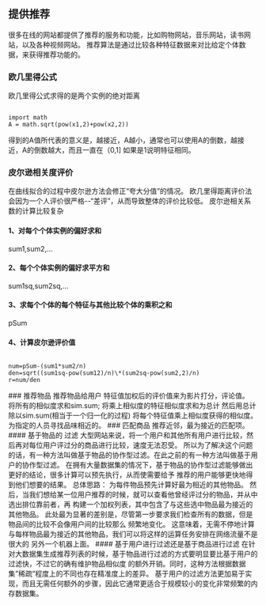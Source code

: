 ## 提供推荐
很多在线的网站都提供了推荐的服务和功能，比如购物网站，音乐网站，读书网站，以及各种视频网站。
推荐算法是通过比较各种特征数据来对比给定个体数据，来获得推荐功能的。

### 欧几里得公式
欧几里得公式求得的是两个实例的绝对距离
<pre><code>
import math
A = math.sqrt(pow(x1,2)+pow(x2,2))
</code></pre>
得到的A值所代表的意义是，越接近，A越小，通常也可以使用A的倒数，越接近，A的倒数越大，而且一直在（0,1]
如果是1说明特征相同。
### 皮尔逊相关度评价
在曲线拟合的过程中皮尔逊方法会修正“夸大分值”的情况。
欧几里得距离评价法会因为一个人评价很严格--“差评”，从而导致整体的评价比较低。
皮尔逊相关系数的计算比较复杂
#### 1、对每个个体实例的偏好求和
sum1,sum2,...
#### 2、每个个体实例的偏好求平方和
sum1sq,sum2sq,...
#### 3、求每个个体的每个特征与其他比较个体的乘积之和
pSum
#### 4、计算皮尔逊评价值
<p><code>
num=pSum-(sum1*sum2/n)
den=sqrt((sum1sq-pow(sum12)/n)\*(sum2sq-pow(sum2,2)/n)
r=num/den
</code></p>
### 推荐物品
推荐物品给用户
特征值加权后的评价值来为影片打分，评论值。
将所有的相似度求和sim.sum;
将乘上相似度的特征相似度求和为总计
然后用总计除以sim.sum(相当于一个归一化的过程)
将每个特征值乘上相似度获得的相似度。
为指定的人员寻找品味相近的。
### 匹配商品
推荐近邻，最为接近的匹配项。
#### 基于物品的 过滤
大型网站来说，将一个用户和其他所有用户进行比较，然后再对每位用户评过分的商品进行比较，速度无法忍受。
所以为了解决这个问题的话，有一种方法叫做基于物品的协作型过滤。在此之前的有一种方法叫做基于用户的协作型过滤。
在拥有大量数据集的情况下，基于物品的协作型过滤能够做出更好的结论，很多计算可以预先执行，从而使需要给予
推荐的用户能够更快地得到他们想要的结果。
总体思路：
  为每件物品预先计算好最为相近的其他物品。
  然后，当我们想给某一位用户推荐的时候，就可以查看他曾经评过分的物品，并从中选出排位靠前者，再
  构建一个加权列表，其中包含了与这些选中物品最为接近的其他物品。
  此处最为显著的差别是，尽管第一步要求我们检查所有的数据，但是物品间的比较不会像用户间的比较那么
  频繁地变化。
  这意味着，无需不停地计算与每样物品最为接近的其他物品，我们可以将这样的运算任务安排在网络流量不是很大的
  另外一个机器上面。
#### 基于用户进行过滤还是基于商品进行过滤
在针对大数据集生成推荐列表的时候，基于物品进行过滤的方式要明显要比基于用户的过滤快，不过它的确有维护物品相似度
的额外开销。同时，这种方法根据数据集”稀疏”程度上的不同也存在精准度上的差异。
基于用户的过滤方法更加易于实现，而且无需任何额外的步骤，因此它通常更适合于规模较小的变化非常频繁的内存数据集。
